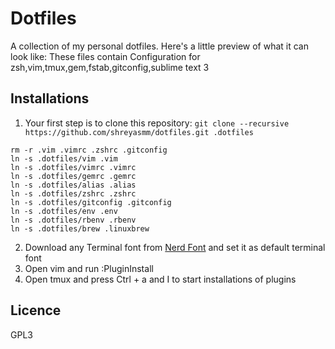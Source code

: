 # Dotfiles
A collection of my personal dotfiles. Here's a little preview of what it can look like:
These files contain Configuration for
zsh,vim,tmux,gem,fstab,gitconfig,sublime text 3



## Installations
1. Your first step is to clone this repository:
`git clone --recursive https://github.com/shreyasmm/dotfiles.git .dotfiles`

````
rm -r .vim .vimrc .zshrc .gitconfig
ln -s .dotfiles/vim .vim
ln -s .dotfiles/vimrc .vimrc
ln -s .dotfiles/gemrc .gemrc
ln -s .dotfiles/alias .alias
ln -s .dotfiles/zshrc .zshrc
ln -s .dotfiles/gitconfig .gitconfig
ln -s .dotfiles/env .env
ln -s .dotfiles/rbenv .rbenv
ln -s .dotfiles/brew .linuxbrew 
````
2. Download any Terminal font from [Nerd Font](https://github.com/ryanoasis/nerd-fonts) and set it as default terminal font
3. Open vim and run :PluginInstall
4. Open tmux and press Ctrl + a and I to start installations of plugins

## Licence
GPL3
